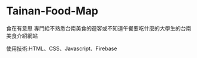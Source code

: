 # Tainan-Food-Map
食在有意思
專門給不熟悉台南美食的遊客或不知道午餐要吃什麼的大學生的台南美食介紹網站



使用技術:HTML、CSS、Javascript、Firebase  
